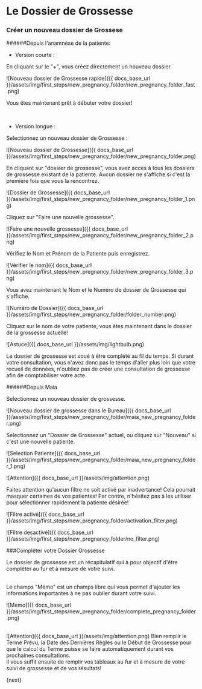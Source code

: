 # Le Dossier de Grossesse

### Créer un nouveau dossier de Grossese

######Depuis l'anamnèse de la patiente:

* Version courte :

En cliquant sur le "+", vous créez directement un nouveau dossier.

![Nouveau dossier de Grossesse rapide]({{ docs_base_url }}/assets/img/first_steps/new_pregnancy_folder/new_pregnancy_folder_fast.png)


Vous êtes maintenant prêt à débuter votre dossier!

<br>

* Version longue :

Selectionnez un nouveau dossier de Grossesse :

![Nouveau dossier de Grossesse]({{ docs_base_url }}/assets/img/first_steps/new_pregnancy_folder/new_pregnancy_folder.png)

En cliquant sur "dossier de grossesse", vous avez accès à tous les dossiers de grossesse existant de la patiente. Aucun dossier ne s'affiche si c'est la première fois que vous la rencontrez.

![Dossier de Grossesse]({{ docs_base_url }}/assets/img/first_steps/new_pregnancy_folder/new_pregnancy_folder_1.png)

Cliquez sur "Faire une nouvelle grossesse".

![Faire une nouvelle grossesse]({{ docs_base_url }}/assets/img/first_steps/new_pregnancy_folder/new_pregnancy_folder_2.png)

Vérifiez le Nom et Prénom de la Patiente puis enregistrez.

![Vérifier le nom]({{ docs_base_url }}/assets/img/first_steps/new_pregnancy_folder/new_pregnancy_folder_3.png)

Vous avez maintenant le Nom et le Numéro de dossier de Grossesse qui s'affiche.

![Numéro de Dossier]({{ docs_base_url }}/assets/img/first_steps/new_pregnancy_folder/folder_number.png)

Cliquez sur le nom de votre patiente, vous êtes maintenant dans le dossier de la grossesse actuelle!

![Astuce]({{ docs_base_url }}/assets/img/lightbulb.png)

Le dossier de grossesse est voué à être complété au fil du temps. Si durant votre consultation, vous n'avez donc pas le temps d'aller plus loin que votre recueil de données, n'oubliez pas de créer une consultation de grossesse afin de comptabiliser votre acte.

######Depuis Maia

Selectionnez un nouveau dossier de grossesse.

![Nouveau dossier de grossesse dans le Bureau]({{ docs_base_url }}/assets/img/first_steps/new_pregnancy_folder/maia_new_pregnancy_folder.png)

Selectionnez un "Dossier de Grossesse" actuel, ou cliquez sur "Nouveau" si c'est une nouvelle patiente.

![Selection Patiente]({{ docs_base_url }}/assets/img/first_steps/new_pregnancy_folder/maia_new_pregnancy_folder_1.png)

![Attention]({{ docs_base_url }}/assets/img/attention.png)

Faites attention qu'aucun filtre ne soit activé par inadvertance! Cela pourrait masquer certaines de vos patientes! Par contre, n'hésitez pas à les utiliser pour sélectionner rapidement la patiente désirée!

![Filtre activé]({{ docs_base_url }}/assets/img/first_steps/new_pregnancy_folder/activation_filter.png)

![Filtre desactivé]({{ docs_base_url }}/assets/img/first_steps/new_pregnancy_folder/no_filter.png)


###Compléter votre Dossier Grossesse

Le dossier de grossesse est un récapitulatif qui à pour objectif d'être compléter au fur et à mesure de votre suivi.

<br>
Le champs "Mémo" est un champs libre qui vous permet d'ajouter les informations importantes à ne pas oublier durant votre suivi.

![Memo]({{ docs_base_url }}/assets/img/first_steps/new_pregnancy_folder/complete_pregnancy_folder.png)

<br>
![Attention]({{ docs_base_url }}/assets/img/attention.png)
Bien remplir le Terme Prévu, la Date des Dernières Règles ou le Début de Grossesse pour que le calcul du Terme puisse se faire automatiquement durant vos prochaines consultations.

<br>
Il vous suffit ensuite de remplir vos tableaux au fur et à mesure de votre suivi de grossesse et de vos résultats!

{next}
